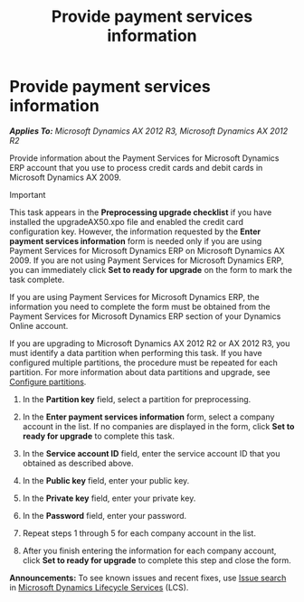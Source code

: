 ﻿---
title: Provide payment services information
TOCTitle: Provide payment services information
ms:assetid: 1bb6cdb7-76f9-484c-8fe8-bafca56fd12d
ms:mtpsurl: https://technet.microsoft.com/en-us/library/JJ720351(v=AX.60)
ms:contentKeyID: 49721146
ms.date: 04/18/2014
mtps_version: v=AX.60
---

# Provide payment services information 


_**Applies To:** Microsoft Dynamics AX 2012 R3, Microsoft Dynamics AX 2012 R2_

Provide information about the Payment Services for Microsoft Dynamics ERP account that you use to process credit cards and debit cards in Microsoft Dynamics AX 2009.


> [!IMPORTANT]
> <P>This task appears in the <STRONG>Preprocessing upgrade checklist</STRONG> if you have installed the upgradeAX50.xpo file and enabled the credit card configuration key. However, the information requested by the <STRONG>Enter payment services information</STRONG> form is needed only if you are using Payment Services for Microsoft Dynamics ERP on Microsoft Dynamics AX 2009. If you are not using Payment Services for Microsoft Dynamics ERP, you can immediately click <STRONG>Set to ready for upgrade</STRONG> on the form to mark the task complete.</P>
> <P>If you are using Payment Services for Microsoft Dynamics ERP, the information you need to complete the form must be obtained from the Payment Services for Microsoft Dynamics ERP section of your Dynamics Online account.</P>



If you are upgrading to Microsoft Dynamics AX 2012 R2 or AX 2012 R3, you must identify a data partition when performing this task. If you have configured multiple partitions, the procedure must be repeated for each partition. For more information about data partitions and upgrade, see [Configure partitions](configure-partitions.md).

1.  In the **Partition key** field, select a partition for preprocessing.

2.  In the **Enter payment services information** form, select a company account in the list. If no companies are displayed in the form, click **Set to ready for upgrade** to complete this task.

3.  In the **Service account ID** field, enter the service account ID that you obtained as described above.

4.  In the **Public key** field, enter your public key.

5.  In the **Private key** field, enter your private key.

6.  In the **Password** field, enter your password.

7.  Repeat steps 1 through 5 for each company account in the list.

8.  After you finish entering the information for each company account, click **Set to ready for upgrade** to complete this step and close the form.

  
**Announcements:** To see known issues and recent fixes, use [Issue search](http://go.microsoft.com/fwlink/?linkid=389258) in [Microsoft Dynamics Lifecycle Services](http://go.microsoft.com/fwlink/?linkid=306505) (LCS).

